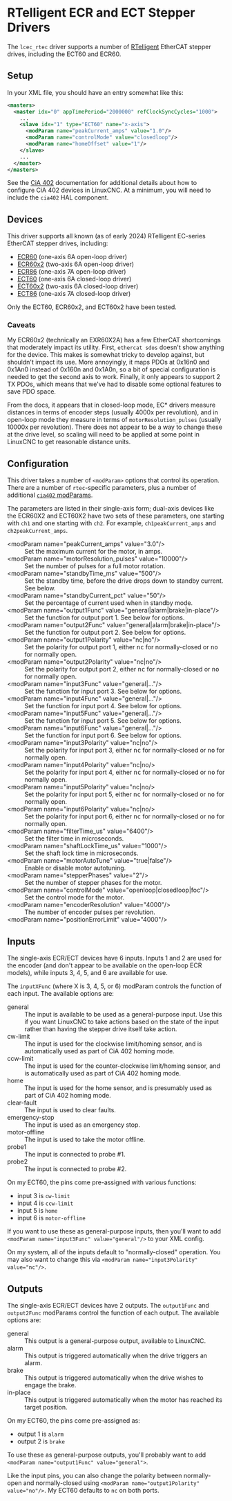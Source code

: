 # RTelligent ECR and ECT Stepper Drivers

The `lcec_rtec` driver supports a number of
[RTelligent](http://www.rtelligent.net/index.htm) EtherCAT stepper
drives, including the ECT60 and ECR60.

## Setup

In your XML file, you should have an entry somewhat like this:

```xml
<masters>
  <master idx="0" appTimePeriod="2000000" refClockSyncCycles="1000">
    ...
    <slave idx="1" type="ECT60" name="x-axis">
      <modParam name="peakCurrent_amps" value="1.0"/>
      <modParam name="controlMode" value="closedloop"/>
      <modParam name="homeOffset" value="1"/>
    </slave>
	...
  </master>
</masters>
```

See the [CiA 402](cia402.md) documentation for additional details
about how to configure CiA 402 devices in LinuxCNC.  At a minimum, you
will need to include the `cia402` HAL component.

## Devices

This driver supports all known (as of early 2024) RTelligent EC-series
EtherCAT stepper drives, including:

- [ECR60](http://www.rtelligent.net/ECR60.html) (one-axis 6A open-loop driver)
- [ECR60x2](https://www.rtelligentglobal.com/fieldbus-open-loop-stepper-drive-ecr60x2a-product/) (two-axis 6A open-loop driver)
- [ECR86](http://www.rtelligent.net/ECR86.html) (one-axis 7A open-loop driver)
- [ECT60](http://www.rtelligent.net/ECT60.html) (one-axis 6A closed-loop driver)
- [ECT60x2](https://www.rtelligentglobal.com/fieldbus-open-loop-stepper-drive-ect60x2-product/) (two-axis 6A closed-loop driver)
- [ECT86](http://www.rtelligent.net/ECT86.html) (one-axis 7A closed-loop driver)

Only the ECT60, ECR60x2, and ECT60x2 have been tested.

### Caveats

My ECR60x2 (technically an EXR60X2A) has a few EtherCAT shortcomings
that moderately impact its utility.  First, `ethercat sdos` doesn't
show anything for the device.  This makes is somewhat tricky to
develop against, but shouldn't impact its use.  More annoyingly, it
maps PDOs at 0x16n0 and 0x1An0 instead of 0x160n and 0x1A0n, so a bit
of special configuration is needed to get the second axis to work.
Finally, it only appears to support 2 TX PDOs, which means that we've
had to disable some optional features to save PDO space.

From the docs, it appears that in closed-loop mode, EC* drivers
measure distances in terms of encoder steps (usually 4000x per
revolution), and in open-loop mode they measure in terms of
`motorResolution_pulses` (usually 10000x per revolution).  There does
not appear to be a way to change these at the drive level, so scaling
will need to be applied at some point in LinuxCNC to get reasonable
distance units.

## Configuration

This driver takes a number of `<modParam>` options that control its
operation.  There are a number of `rtec`-specific parameters, plus a
number of additional [`cia402` modParams](cia402.md).

The parameters are listed in their single-axis form; dual-axis devices
like the ECR60X2 and ECT60X2 have two sets of these parameters, one
starting with `ch1` and one starting with `ch2`.  For example,
`ch1peakCurrent_amps` and `ch2peakCurrent_amps`.

<dl>
<dt>&lt;modParam name="peakCurrent_amps" value="3.0"/&gt</dt>
<dd>Set the maximum current for the motor, in amps.</dd>

<dt>&lt;modParam name="motorResolution_pulses" value="10000"/&gt</dt>
<dd>Set the number of pulses for a full motor rotation.</dd>

<dt>&lt;modParam name="standbyTime_ms" value="500"/&gt</dt>
<dd>Set the standby time, before the drive drops down to standby current.  See below.</dd>

<dt>&lt;modParam name="standbyCurrent_pct" value="50"/&gt</dt>
<dd>Set the percentage of current used when in standby mode.</dd>

<dt>&lt;modParam name="output1Func" value="general|alarm|brake|in-place"/&gt</dt>
<dd>Set the function for output port 1.  See below for options.</dd>

<dt>&lt;modParam name="output2Func" value="general|alarm|brake|in-place"/&gt</dt>
<dd>Set the function for output port 2.  See below for options.</dd>

<dt>&lt;modParam name="output1Polarity" value="nc|no"/&gt</dt>
<dd>Set the polarity for output port 1, either <tt>nc</tt> for
normally-closed or <tt>no</tt> for normally open.</dd>

<dt>&lt;modParam name="output2Polarity" value="nc|no"/&gt</dt>
<dd>Set the polarity for output port 2, either <tt>nc</tt> for
normally-closed or <tt>no</tt> for normally open.</dd>

<dt>&lt;modParam name="input3Func" value="general|..."/&gt</dt>
<dd>Set the function for input port 3.  See below for options.</dd>

<dt>&lt;modParam name="input4Func" value="general|..."/&gt</dt>
<dd>Set the function for input port 4.  See below for options.</dd>

<dt>&lt;modParam name="input5Func" value="general|..."/&gt</dt>
<dd>Set the function for input port 5.  See below for options.</dd>

<dt>&lt;modParam name="input6Func" value="general|..."/&gt</dt>
<dd>Set the function for input port 6.  See below for options.</dd>

<dt>&lt;modParam name="input3Polarity" value="nc|no"/&gt</dt>
<dd>Set the polarity for input port 3, either <tt>nc</tt> for
normally-closed or <tt>no</tt> for normally open.</dd>

<dt>&lt;modParam name="input4Polarity" value="nc|no/&gt</dt>
<dd>Set the polarity for input port 4, either <tt>nc</tt> for
normally-closed or <tt>no</tt> for normally open.</dd>

<dt>&lt;modParam name="input5Polarity" value="nc|no/&gt</dt>
<dd>Set the polarity for input port 5, either <tt>nc</tt> for
normally-closed or <tt>no</tt> for normally open.</dd>

<dt>&lt;modParam name="input6Polarity" value="nc|no/&gt</dt>
<dd>Set the polarity for input port 6, either <tt>nc</tt> for
normally-closed or <tt>no</tt> for normally open.</dd>

<dt>&lt;modParam name="filterTime_us"  value="6400"/&gt</dt>

<dd>Set the filter time in microseconds.</dd>

<dt>&lt;modParam name="shaftLockTime_us" value="1000"/&gt</dt>

<dd>Set the shaft lock time in microseconds.</dd>

<dt>&lt;modParam name="motorAutoTune" value="true|false"/&gt</dt>

<dd>Enable or disable motor autotuning.</dd>

<dt>&lt;modParam name="stepperPhases" value="2"/&gt</dt>

<dd>Set the number of stepper phases for the motor.</dd>

<dt>&lt;modParam name="controlMode"  value="openloop|closedloop|foc"/&gt</dt>

<dd>Set the control mode for the motor.</dd>

<dt>&lt;modParam name="encoderResolution" value="4000"/&gt</dt>

<dd>The number of encoder pulses per revolution.</dd>

<dt>&lt;modParam name="positionErrorLimit" value="4000"/&gt</dt>
</dl>

## Inputs

The single-axis ECR/ECT devices have 6 inputs.  Inputs 1 and 2 are
used for the encoder (and don't appear to be available on the
open-loop ECR models), while inputs 3, 4, 5, and 6 are available for
use.

The `inputXFunc` (where X is 3, 4, 5, or 6) modParam controls the function of each input.  The available options are:

<dl>
<dt>general</dt>
<dd>The input is available to be used as a general-purpose input.  Use
this if you want LinuxCNC to take actions based on the state of the
input rather than having the stepper drive itself take action.</dd>

<dt>cw-limit</dt>
<dd>The input is used for the clockwise limit/homing sensor, and is
automatically used as part of CiA 402 homing mode.</dd>

<dt>ccw-limit</dt>
<dd>The input is used for the counter-clockwise limit/homing sensor,
and is automatically used as part of CiA 402 homing mode.</dd> 

<dt>home</dt>
<dd>The input is used for the home sensor, and is presumably used as
part of CiA 402 homing mode.</dd> 

<dt>clear-fault</dt>
<dd>The input is used to clear faults.</dd>

<dt>emergency-stop</dt>
<dd>The input is used as an emergency stop.</dd>

<dt>motor-offline</dt>
<dd>The input is used to take the motor offline.</dd>

<dt>probe1<dt>
<dd>The input is connected to probe #1.</dd>

<dt>probe2<dt>
<dd>The input is connected to probe #2.</dd>
</dl>

On my ECT60, the pins come pre-assigned with various functions:

- input 3 is `cw-limit`
- input 4 is `ccw-limit`
- input 5 is `home`
- input 6 is `motor-offline`

If you want to use these as general-purpose inputs, then you'll want
to add `<modParam name="input3Func" value="general"/>` to your XML
config.

On my system, all of the inputs default to "normally-closed"
operation.  You may also want to change this via `<modParam
name="input3Polarity" value="nc"/>`.

## Outputs

The single-axis ECR/ECT devices have 2 outputs.  The `output1Func` and `output2Func` modParams control the function of each output.  The available options are:

<dl>
<dt>general</dt>
<dd>This output is a general-purpose output, available to LinuxCNC.</dd>
<dt>alarm</dt>
<dd>This output is triggered automatically when the drive triggers an alarm.</dd>
<dt> brake</dt>
<dd>This output is triggered automatically when the drive wishes to
engage the brake.</dd>
<dt>in-place</dt>
<dd>This output is triggered automatically when the motor has reached
its target position.</dd>
</dl>

On my ECT60, the pins come pre-assigned as:

- output 1 is `alarm`
- output 2 is `brake`

To use these as general-purpose outputs, you'll probably want to add `<modParam name="output1Func" value="general">`.

Like the input pins, you can also change the polarity between
normally-open and normally-closed using `<modParam
name="output1Polarity" value="no"/>`.  My ECT60 defaults to `nc` on
both ports.

